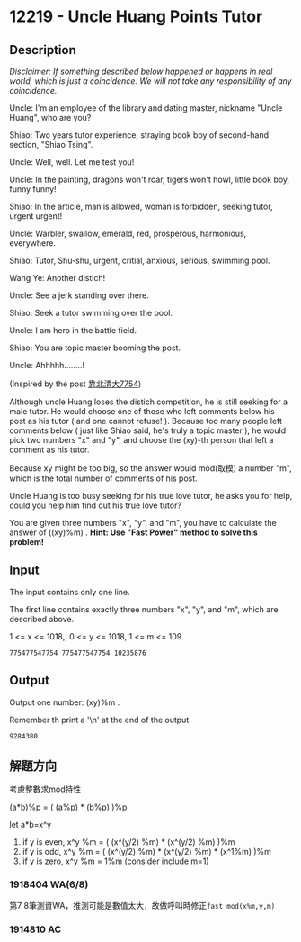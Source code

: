 # 12219 - Uncle Huang Points Tutor  

## Description
*Disclaimer: If something described below happened or happens in real world, which is just a coincidence. We will not take any responsibility of any coincidence.*

Uncle: I'm an employee of the library and dating master, nickname "Uncle Huang", who are you?

Shiao: Two years tutor experience, straying book boy of second-hand section, "Shiao Tsing".

Uncle: Well, well. Let me test you!

Uncle: In the painting, dragons won't roar, tigers won't howl, little book boy, funny funny!

Shiao: In the article, man is allowed, woman is forbidden, seeking tutor, urgent urgent!

Uncle: Warbler, swallow, emerald, red, prosperous, harmonious, everywhere.

Shiao: Tutor, Shu-shu, urgent, critial, anxious, serious, swimming pool.

Wang Ye: Another distich!

Uncle: See a jerk standing over there.

Shiao: Seek a tutor swimming over the pool.

Uncle: I am hero in the battle field.

Shiao: You are topic master booming the post.

Uncle: Ahhhhh........!

(Inspired by the post  [靠北清大7754](https://www.facebook.com/KowbeiNTHU/posts/1215056468645226))

Although uncle Huang loses the distich competition, he is still seeking for a male tutor. He would choose one of those who left comments below his post as his tutor ( and one cannot refuse! ). Because too many people left comments below ( just like Shiao said, he's truly a topic master ), he would pick two numbers "x" and "y", and choose the (xy)-th person that left a comment as his tutor.

Because xy might be too big, so the answer would mod(取模) a number "m", which is the total number of comments of his post.

Uncle Huang is too busy seeking for his true love tutor, he asks you for help, could you help him find out his true love tutor?

You are given three numbers "x", "y", and "m", you have to calculate the answer of ((xy)%m) .
**Hint: Use "Fast Power" method to solve this problem!**

## Input
The input contains only one line.

The first line contains exactly three numbers "x", "y", and "m", which are described above.

1 <= x <= 1018,, 0 <= y <= 1018, 1 <= m <= 109.
```
775477547754 775477547754 10235876
```


## Output
Output one number: (xy)%m .

Remember th print a '\n' at the end of the output.

```
9284380
```
## 解題方向
考慮整數求mod特性
>
(a*b)%p = ( (a%p) * (b%p) )%p

let a*b=x^y
1. if y is even, x^y %m = ( (x^(y/2) %m) * (x^(y/2) %m) )%m
2. if y is odd, x^y %m = ( (x^(y/2) %m) * (x^(y/2) %m) * (x^1%m) )%m
3. if y is zero, x^y %m = 1%m (consider include m=1)

### 1918404 WA(6/8)
第7 8筆測資WA，推測可能是數值太大，故做呼叫時修正`fast_mod(x%m,y,m)`
### 1914810 AC
